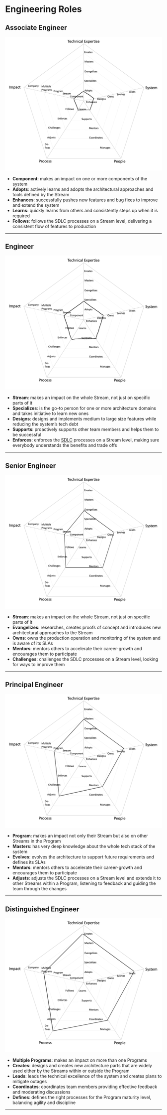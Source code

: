 # Engineering Roles

## Associate Engineer

![assets/01.assosiate-se.jpg](assets/01.assosiate-se.jpg)

- **Component**: makes an impact on one or more components of the system
- **Adopts**: actively learns and adopts the architectural approaches and tools defined by the Stream
- **Enhances**: successfully pushes new features and bug fixes to improve and extend the system
- **Learns**: quickly learns from others and consistently steps up when it is required
- **Follows**: follows the SDLC processes on a Stream level, delivering a consistent flow of features to production

---

## Engineer

![assets/02.se.jpg](assets/02.se.jpg)

- **Stream**: makes an impact on the whole Stream, not just on specific parts of it
- **Specializes**: is the go-to person for one or more architecture domains and takes initiative to learn new ones
- **Designs**: designs and implements medium to large size features while reducing the system’s tech debt
- **Supports**: proactively supports other team members and helps them to be successful
- **Enforces**: enforces the [SDLC](#glossary) processes on a Stream level, making sure everybody understands the benefits and trade offs

---

## Senior Engineer

![assets/03.senior-se.jpg](assets/03.senior-se.jpg)

- **Stream**: makes an impact on the whole Stream, not just on specific parts of it
- **Evangelizes**: researches, creates proofs of concept and introduces new architectural approaches to the Stream
- **Owns**: owns the production operation and monitoring of the system and is aware of its SLAs
- **Mentors**: mentors others to accelerate their career-growth and encourages them to participate
- **Challenges**: challenges the SDLC processes on a Stream level, looking for ways to improve them

---

## Principal Engineer

![assets/04.principal-se.jpg](assets/04.principal-se.jpg)

- **Program**: makes an impact not only their Stream but also on other Streams in the Program
- **Masters**: has very deep knowledge about the whole tech stack of the system
- **Evolves**: evolves the architecture to support future requirements and defines its SLAs
- **Mentors**: mentors others to accelerate their career-growth and encourages them to participate
- **Adjusts**: adjusts the SDLC processes on a Stream level and extends it to other Streams within a Program, listening to feedback and guiding the team through the changes

---

## Distinguished Engineer

![assets/05.distinguished-se.jpg](assets/05.distinguished-se.jpg)

- **Multiple Programs**: makes an impact on more than one Programs
- **Creates**: designs and creates new architecture parts that are widely used either by the Streams within or outside the Program
- **Leads**: leads the technical excellence of the system and creates plans to mitigate outages
- **Coordinates**: coordinates team members providing effective feedback and moderating discussions
- **Defines**: defines the right processes for the Program maturity level, balancing agility and discipline

---
